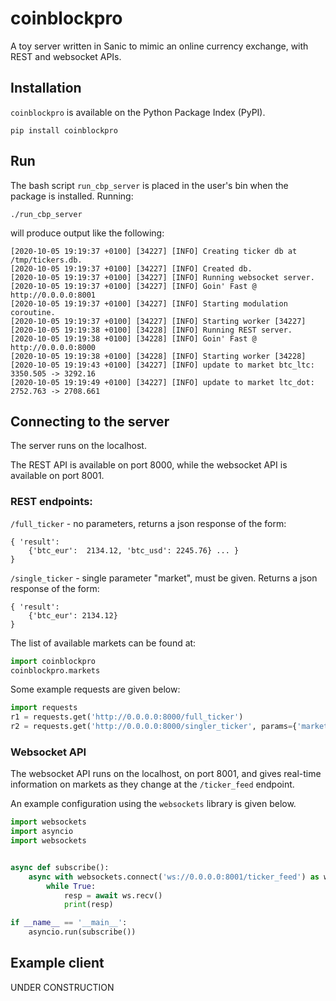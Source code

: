 # coinblockpro

A toy server written in Sanic to mimic an online currency exchange, with
REST and websocket APIs.

## Installation

`coinblockpro` is available on the Python Package Index (PyPI).

`pip install coinblockpro`

## Run

The bash script `run_cbp_server` is placed in the user's bin when the
package is installed. Running:

`./run_cbp_server`

will produce output like the following:

```
[2020-10-05 19:19:37 +0100] [34227] [INFO] Creating ticker db at /tmp/tickers.db.
[2020-10-05 19:19:37 +0100] [34227] [INFO] Created db.
[2020-10-05 19:19:37 +0100] [34227] [INFO] Running websocket server.
[2020-10-05 19:19:37 +0100] [34227] [INFO] Goin' Fast @ http://0.0.0.0:8001
[2020-10-05 19:19:37 +0100] [34227] [INFO] Starting modulation coroutine.
[2020-10-05 19:19:37 +0100] [34227] [INFO] Starting worker [34227]
[2020-10-05 19:19:38 +0100] [34228] [INFO] Running REST server.
[2020-10-05 19:19:38 +0100] [34228] [INFO] Goin' Fast @ http://0.0.0.0:8000
[2020-10-05 19:19:38 +0100] [34228] [INFO] Starting worker [34228]
[2020-10-05 19:19:43 +0100] [34227] [INFO] update to market btc_ltc: 3350.505 -> 3292.16
[2020-10-05 19:19:49 +0100] [34227] [INFO] update to market ltc_dot: 2752.763 -> 2708.661
```

## Connecting to the server

The server runs on the localhost.

The REST API is available on port 8000, while the websocket API is
available on port 8001.

### REST endpoints:

`/full_ticker` - no parameters, returns a json response of the form:

```
{ 'result':  
    {'btc_eur':  2134.12, 'btc_usd': 2245.76} ... }
}
```

`/single_ticker` - single parameter "market", must be given. Returns a
json response of the form:

```
{ 'result':
    {'btc_eur': 2134.12}
}
```

The list of available markets can be found at:

```python
import coinblockpro
coinblockpro.markets
```

Some example requests are given below:

```python
import requests
r1 = requests.get('http://0.0.0.0:8000/full_ticker')
r2 = requests.get('http://0.0.0.0:8000/singler_ticker', params={'market': 'btc_eur'})
```

### Websocket API

The websocket API runs on the localhost, on port 8001, and gives
real-time information on markets as they change at the `/ticker_feed`
endpoint.

An example configuration using the `websockets` library is given below.

```python
import websockets
import asyncio
import websockets


async def subscribe():
    async with websockets.connect('ws://0.0.0.0:8001/ticker_feed') as ws:
        while True:
            resp = await ws.recv()
            print(resp)

if __name__ == '__main__':
    asyncio.run(subscribe())

```

## Example client

UNDER CONSTRUCTION